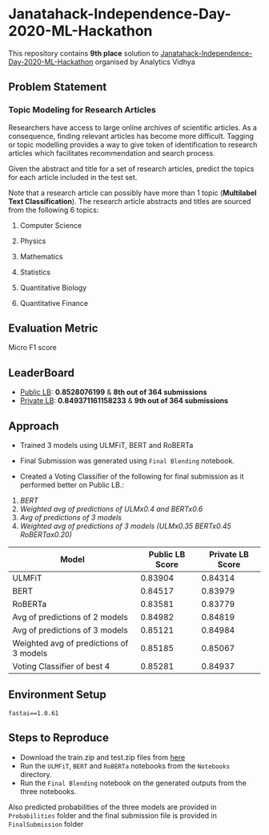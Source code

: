 # Janatahack-Independence-Day-2020-ML-Hackathon
 
This repository contains **9th place** solution to [Janatahack-Independence-Day-2020-ML-Hackathon](https://datahack.analyticsvidhya.com/contest/janatahack-independence-day-2020-ml-hackathon/) organised by Analytics Vidhya

## Problem Statement

### Topic Modeling for Research Articles

Researchers have access to large online archives of scientific articles. As a consequence, finding relevant articles has become more difficult. Tagging or topic modelling provides a way to give token of identification to research articles which facilitates recommendation and search process.

Given the abstract and title for a set of research articles, predict the topics for each article included in the test set.

Note that a research article can possibly have more than 1 topic (**Multilabel Text Classification**). The research article abstracts and titles are sourced from the following 6 topics:

1. Computer Science

2. Physics

3. Mathematics

4. Statistics

5. Quantitative Biology

6. Quantitative Finance

## Evaluation Metric 

  Micro F1 score
  
## LeaderBoard 

- [Public LB](https://datahack.analyticsvidhya.com/contest/janatahack-independence-day-2020-ml-hackathon/#LeaderBoard): **0.8528076199** & **8th out of 364 submissions**
- [Private LB](https://datahack.analyticsvidhya.com/contest/janatahack-independence-day-2020-ml-hackathon/#LeaderBoard): **0.849371161158233** & **9th out of 364 submissions**

  
## Approach

-  Trained 3 models using ULMFiT, BERT and RoBERTa 

- Final Submission was generated using `Final Blending`  notebook.

- Created a Voting Classifier of the following for final submission as it performed better on Public LB.:
1. *BERT* 
2. *Weighted avg of predictions of ULMx0.4 and BERTx0.6* 
3. *Avg of predictions of 3 models* 
4. *Weighted avg of predictions of 3 models (ULMx0.35 BERTx0.45 RoBERTax0.20)*  


| **Model**  | **Public LB  Score**| **Private LB Score** |  
|---|---|---|
| ULMFiT |0.83904|0.84314	|
| BERT |0.84517|0.83979	| 
| RoBERTa |0.83581|0.83779| 
|Avg of predictions of 2 models| 0.84982 | 0.84819 |
|Avg of predictions of 3 models| 0.85121 | 0.84984 |
|Weighted avg of predictions of 3 models| 0.85185 | 0.85067 |
|Voting Classifier of best 4|0.85281|0.84937|


## Environment Setup

```
fastai==1.0.61

```

## Steps to Reproduce 

   * Download the train.zip and test.zip files from [here](https://datahack.analyticsvidhya.com/contest/janatahack-independence-day-2020-ml-hackathon/#ProblemStatement) 
   * Run the `ULMFiT`, `BERT` and `RoBERTa` notebooks from the `Notebooks` directory.
   * Run the `Final Blending` notebook on the generated outputs from the three notebooks.
   
Also predicted probabilities of the three models are provided in `Probabilities` folder and the final submission file is provided in `FinalSubmission` folder

